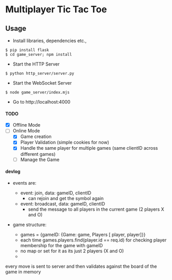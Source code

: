 # Multiplayer Tic Tac Toe 


## Usage
- Install libraries, dependencies etc.,
```
$ pip install flask
$ cd game_server; npm install
```

- Start the HTTP Server
```
$ python http_server/server.py
```

- Start the WebSocket Server
```
$ node game_server/index.mjs
```

- Go to http://localhost:4000


#### TODO
- [X] Offline Mode
- [ ] Online Mode
    - [X] Game creation
    - [X] Player Validation (simple cookies for now)
    - [X] Handle the same player for multiple games (same clientID across different games)
    - [ ] Manage the Game

#### devlog
- events are:
    - event: join, data: gameID, clientID   
        - can rejoin and get the symbol again
    - event: broadcast, data: gameID, clientID
        - send the message to all players in the current game (2 players X and O)
    

- game structure: 
    - games = {gameID: {Game: game, Players [ player, player]}}
    - each time games.players.find(player.id == req.id) for checking player membership for the game with gameID
    - no map or set for it as its just 2 players (X and O) 
    - 

every move is sent to server and then validates against the board of the game in memory